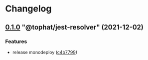 # Changelog

<!-- MONODEPLOY:BELOW -->

## [0.1.0](https://github.com/tophat/jest-resolver/compare/@tophat/jest-resolver@0.0.0...@tophat/jest-resolver@0.1.0) "@tophat/jest-resolver" (2021-12-02)<a name="0.1.0"></a>

### Features

* release monodeploy ([c4b7799](https://github.com/tophat/jest-resolver/commits/c4b7799))
